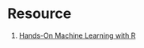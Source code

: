 # Resource


1. [Hands-On Machine Learning with R](https://bradleyboehmke.github.io/HOML/index.html)
